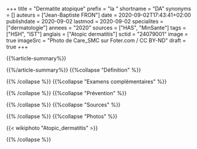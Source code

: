 +++
title = "Dermatite atopique"
prefix = "la "
shortname = "DA"
synonyms = []
auteurs = ["Jean-Baptiste FRON"]
date = 2020-09-02T17:43:41+02:00
publishdate = 2020-09-02
lastmod = 2020-09-02
specialites = ["dermatologie"]
annees = "2020"
sources = ["HAS", "MinSante"]
tags = ["HSH", "IST"]
anglais = ["Atopic dermatitis"]
sctid = "24079001"
image = true
imageSrc = "Photo de Care_SMC sur Foter.com / CC BY-ND"
draft = true
+++

{{%article-summary%}}



{{%/article-summary%}}
{{%collapse "Définition" %}}



{{% /collapse %}}
{{%collapse "Examens complémentaires" %}}


{{% /collapse %}}
{{%collapse "Prévention" %}}


{{% /collapse %}}
{{%collapse "Sources" %}}



{{% /collapse %}}
{{%collapse "Photos" %}}

{{< wikiphoto "Atopic_dermatitis" >}}

{{% /collapse %}}
